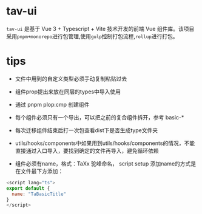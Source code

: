 # tav-ui

`tav-ui` 是基于 Vue 3 + Typescript + Vite 技术开发的前端 Vue 组件库。该项目采用`pnpm+monorepo`进行包管理,使用`gulp`控制打包流程,`rollup`进行打包。

# tips

- 文件中用到的自定义类型必须手动复制粘贴过去

- 组件prop提出来放在同层的types中导入使用

- 通过 pnpm plop:cmp 创建组件

- 每个组件必须只有一个导出，可以把之前的复合组件拆开，参考 basic-*

- 每次迁移组件结束后打一次包查看dist下是否生成type文件夹

- utils/hooks/components中如果用到utils/hooks/components的情况，不能直接通过入口导入，要找到确定的文件再导入，避免循环依赖

- 组件必须有name，格式：TaXx 驼峰命名， script setup 添加name的方式是在文件最下方添加：

```javascript
<script lang="ts">
export default {
  name: "TaBasicTitle"
}
</script>
```